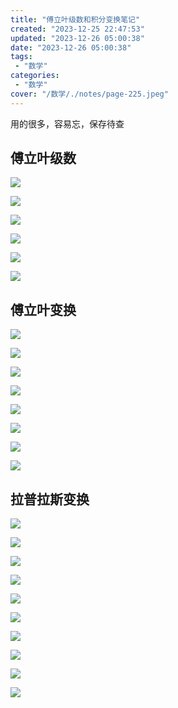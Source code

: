 ```yaml
---
title: "傅立叶级数和积分变换笔记"
created: "2023-12-25 22:47:53"
updated: "2023-12-26 05:00:38"
date: "2023-12-26 05:00:38"
tags: 
 - "数学"
categories: 
 - "数学"
cover: "/数学/./notes/page-225.jpeg"
---
```


用的很多，容易忘，保存待查

## 傅立叶级数

![](./notes/page-225.jpeg)

![](./notes/page-226.jpeg)

![](./notes/page-227.jpeg)

![](./notes/page-228.jpeg)

![](./notes/page-229.jpeg)

![](./notes/page-230.jpeg)

## 傅立叶变换

![](./notes/page-59.jpeg)

![](./notes/page-60.jpeg)

![](./notes/page-61.jpeg)

![](./notes/page-62.jpeg)

![](./notes/page-63.jpeg)

![](./notes/page-64.jpeg)

![](./notes/page-65.jpeg)

![](./notes/page-66.jpeg)

## 拉普拉斯变换

![](./notes/page-67.jpeg)

![](./notes/page-68.jpeg)

![](./notes/page-69.jpeg)

![](./notes/page-70.jpeg)

![](./notes/page-71.jpeg)

![](./notes/page-72.jpeg)

![](./notes/page-73.jpeg)

![](./notes/page-74.jpeg)

![](./notes/page-75.jpeg)

![](./notes/page-77.jpeg)
